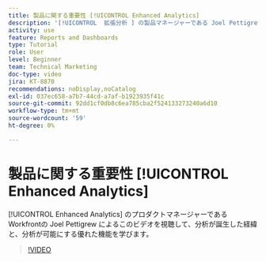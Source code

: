```yaml
---
title: 製品に関する重要性 [!UICONTROL Enhanced Analytics]
description: '[!UICONTROL  拡張分析 ] の製品マネージャーである Joel Pettigrew が、分析が誕生した経緯と、分析が可能にする優れた機能を説明します。'
activity: use
feature: Reports and Dashboards
type: Tutorial
role: User
level: Beginner
team: Technical Marketing
doc-type: video
jira: KT-8870
recommendations: noDisplay,noCatalog
exl-id: 037ec658-a7b7-44cd-a7af-b1923935f41c
source-git-commit: 92dd1cf0db8c6ea785cba2f524133273240a6d10
workflow-type: tm+mt
source-wordcount: '59'
ht-degree: 0%

---
```


# 製品に関する重要性 [!UICONTROL Enhanced Analytics]

[!UICONTROL Enhanced Analytics] のプロダクトマネージャーであるWorkfrontの Joel Pettigrew によるこのビデオを視聴して、分析が誕生した経緯と、分析が可能にする優れた機能を学びます。

>[!VIDEO](https://video.tv.adobe.com/v/335042/?quality=12&learn=on)
